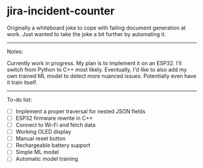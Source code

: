 # jira-incident-counter

Originally a whiteboard joke to cope with failing document generation at work. Just wanted to take the joke a bit further by automating it.

---

Notes:

Currently work in progress.
My plan is to implement it on an ESP32. I'll switch from Python to C++ most likely. Eventually, I'd like to also add my own trained ML model to detect more nuanced issues. Potentially even have it train itself.

---

To-do list:
- [ ] Implement a proper traversal for nested JSON fields
- [ ] ESP32 firmware rewrite in C++
- [ ] Connect to Wi-Fi and fetch data
- [ ] Working OLED display
- [ ] Manual reset button
- [ ] Rechargeable battery support
- [ ] Simple ML model
- [ ] Automatic model training
